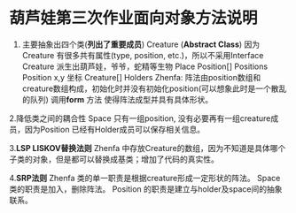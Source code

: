 # 葫芦娃第三次作业面向对象方法说明


1. 主要抽象出四个类(**列出了重要成员**)
   Creature (**Abstract Class**)
	因为Creature 有很多共有属性(type, position, etc.)，所以不采用Interface
	Creature 派生出葫芦娃，爷爷，蛇精等生物
   Place
	Position[] Positions
   Position
 	x,y 坐标
       Creature[] Holders
   Zhenfa: 
	阵法由position数组和creature数组构成，初始化时并没有初始化position(可以想象此时是一个散乱的队列)
       调用**form** 方法 使得阵法成型并具有具体形状。
       
2.降低类之间的耦合性
  Space 只有一组position, 没有必要再有一组creature成员，因为Position 已经有Holder成员可以保存相关信息。

3.**LSP LISKOV替换法则**
  Zhenfa 中存放Creature的数组，因为不知道是具体哪个子类的对象，但是都可以替换成基类；增加了代码的真实性。

4.**SRP法则**
  Zhenfa 类的单一职责是根据creature形成一定形状的阵法。
  Space 类的职责是加入，删除阵法。
  Position 的职责是建立与holder及space间的抽象联系。



